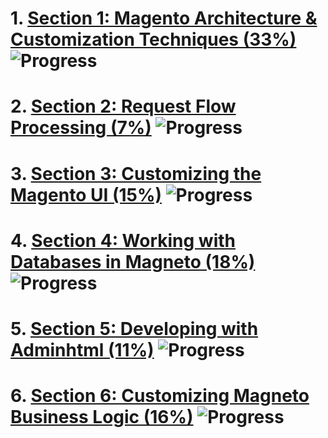 # 1. [Section 1: Magento Architecture & Customization Techniques (33%)](sections/section_1.md) ![Progress](https://progress-bar.dev/9/?title=3/33)
# 2. [Section 2: Request Flow Processing (7%)](sections/section_2.md) ![Progress](https://progress-bar.dev/0/?title=0/6)
# 3. [Section 3: Customizing the Magento UI (15%)](sections/section_3.md) ![Progress](https://progress-bar.dev/0/?title=0/8)
# 4. [Section 4: Working with Databases in Magneto (18%)](sections/section_4.md) ![Progress](https://progress-bar.dev/66/?title=6/9)
# 5. [Section 5: Developing with Adminhtml (11%)](sections/section_5.md) ![Progress](https://progress-bar.dev/0/?title=0/10)
# 6. [Section 6: Customizing Magneto Business Logic (16%)](sections/section_6.md) ![Progress](https://progress-bar.dev/0/?title=0/5)